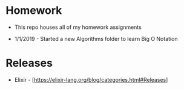 # Homework

- This repo houses all of my homework assignments

- 1/1/2019 - Started a new Algorithms folder to learn Big O Notation




# Releases

- Elixir - [https://elixir-lang.org/blog/categories.html#Releases]
